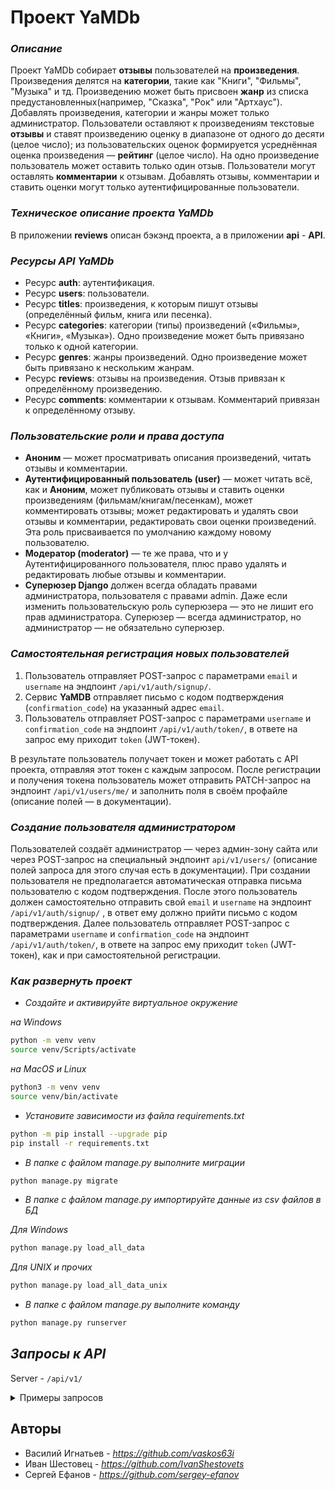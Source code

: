 # **Проект YaMDb**
### ***Описание***

Проект YaMDb собирает **отзывы** пользователей на **произведения**.
Произведения делятся на **категории**, такие как "Книги", "Фильмы", "Музыка" и тд.
Произведению может быть присвоен **жанр** из списка предустановленных(например, "Сказка", "Рок" или "Артхаус").
Добавлять произведения, категории и жанры может только администратор.
Пользователи оставляют к произведениям текстовые **отзывы** и ставят произведению оценку в диапазоне от одного до десяти (целое число); из пользовательских оценок формируется усреднённая оценка произведения — **рейтинг** (целое число). На одно произведение пользователь может оставить только один отзыв.
Пользователи могут оставлять **комментарии** к отзывам.
Добавлять отзывы, комментарии и ставить оценки могут только аутентифицированные пользователи.

### ***Техническое описание проекта YaMDb***

В приложении **reviews** описан бэкэнд проекта, а в приложении **api** - **API**.
### _Ресурсы API YaMDb_
- Ресурс **auth**: аутентификация.
- Ресурс **users**: пользователи.
- Ресурс **titles**: произведения, к которым пишут отзывы (определённый фильм, книга или песенка).
- Ресурс **categories**: категории (типы) произведений («Фильмы», «Книги», «Музыка»). Одно произведение может быть привязано только к одной категории.
- Ресурс **genres**: жанры произведений. Одно произведение может быть привязано к нескольким жанрам.
- Ресурс **reviews**: отзывы на произведения. Отзыв привязан к определённому произведению.
- Ресурс **comments**: комментарии к отзывам. Комментарий привязан к определённому отзыву.

### _Пользовательские роли и права доступа_
- **Аноним** — может просматривать описания произведений, читать отзывы и комментарии.
- **Аутентифицированный пользователь (user)** — может читать всё, как и **Аноним**, может публиковать отзывы и ставить оценки произведениям (фильмам/книгам/песенкам), может комментировать отзывы; может редактировать и удалять свои отзывы и комментарии, редактировать свои оценки произведений. Эта роль присваивается по умолчанию каждому новому пользователю.
- **Модератор (moderator)** — те же права, что и у Аутентифицированного пользователя, плюс право удалять и редактировать любые отзывы и комментарии.
- **Суперюзер Django** должен всегда обладать правами администратора, пользователя с правами admin. Даже если изменить пользовательскую роль суперюзера — это не лишит его прав администратора. Суперюзер — всегда администратор, но администратор — не обязательно суперюзер.

### _Самостоятельная регистрация новых пользователей_
1. Пользователь отправляет POST-запрос с параметрами `email` и `username` на эндпоинт `/api/v1/auth/signup/`.
2. Сервис **YaMDB** отправляет письмо с кодом подтверждения (`confirmation_code`) на указанный адрес `email`.
3. Пользователь отправляет POST-запрос с параметрами `username` и `confirmation_code` на эндпоинт `/api/v1/auth/token/`, в ответе на запрос ему приходит `token` (JWT-токен).

В результате пользователь получает токен и может работать с API проекта, отправляя этот токен с каждым запросом. 
После регистрации и получения токена пользователь может отправить PATCH-запрос на эндпоинт `/api/v1/users/me/` и заполнить поля в своём профайле (описание полей — в документации).

### _Создание пользователя администратором_
Пользователей создаёт администратор — через админ-зону сайта или через POST-запрос на специальный эндпоинт `api/v1/users/` (описание полей запроса для этого случая есть в документации). При создании пользователя не предполагается автоматическая отправка письма пользователю с кодом подтверждения.
После этого пользователь должен самостоятельно отправить свой `email` и `username` на эндпоинт `/api/v1/auth/signup/` , в ответ ему должно прийти письмо с кодом подтверждения.
Далее пользователь отправляет POST-запрос с параметрами `username` и `confirmation_code` на эндпоинт `/api/v1/auth/token/`, в ответе на запрос ему приходит `token` (JWT-токен), как и при самостоятельной регистрации.

### _Как развернуть проект_
- _Создайте и активируйте виртуальное окружение_

_на Windows_
```sh
python -m venv venv
source venv/Scripts/activate
```
_на MacOS и Linux_
```sh
python3 -m venv venv
source venv/bin/activate
```

- _Установите зависимости из файла requirements.txt_
```sh
python -m pip install --upgrade pip
pip install -r requirements.txt
```
- _В папке с файлом manage.py выполните миграции_
```sh
python manage.py migrate
```
- _В папке с файлом manage.py импортируйте данные из csv файлов в БД_

_Для Windows_
```sh
python manage.py load_all_data
```

_Для UNIX и прочих_
```sh
python manage.py load_all_data_unix
```

- _В папке с файлом manage.py выполните команду_
```sh
python manage.py runserver
```
## ***Запросы к API***
Server - `/api/v1/`

<details>
  <summary>Примеры запросов</summary>

### _AUTH - Регистрация пользователей и выдача токенов_
## `POST` _/auth/signup/_
_Получить код подтверждения на переданный **email**. Права доступа: **Доступно без токена**. Использовать имя 'me' в качестве **username** запрещено. Поля **email** и **username** должны быть уникальными._

_Request body_
```json
{
  "email": "user@example.com",
  "username": "e4H4rj501Kuqu9I.f17-7YjGt_+K0r8Dg1rXzKQPBHHUVzTB83o6@fuBmk1Uo-tpOsr@ANdKAF112MjIGCMJuItetyz0PXzMnz"
}
```

_Responses_
**Code 200** - Удачное выполнение запроса
```json
{
  "email": "string",
  "username": "string"
}
```
**Code 400** - Отсутствует обязательное поле или оно некорректно
```json
{
  "field_name": [
    "string"
  ]
}
```

## `POST` _/auth/token/_
_Получение JWT-токена в обмен на username и confirmation code. Права доступа: **Доступно без токена**._

_Request body_
```json
{
  "username": "@KfcEZR7f92x-Pz09b+ahiKKLwWtpR+36w6FehP74i0vBO9qh@W2cIxYRpar7ocYrduYA3cveAXz",
  "confirmation_code": "string"
}
```

_Responses_
**Code 200** - Удачное выполнение запроса
```json
{
  "token": "string"
}
```
**Code 400** - Отсутствует обязательное поле или оно некорректно
```json
{
  "field_name": [
    "string"
  ]
}
```

### _CATEGORIES - Категории (типы) произведений_

## `GET` _/categories/_
_Получить список всех категорий Права доступа: **Доступно без токена**._

***Parametrs***
**search** - Поиск по названию категории

_Responses_
**Code 200** - Удачное выполнение запроса
```json
{
  "count": 0,
  "next": "string",
  "previous": "string",
  "results": [
    {
      "name": "string",
      "slug": "qJEXafTmx3ZipFKgTsn6MAU-r8UuYP"
    }
  ]
}
```

### `POST` _/categories/_
_Создать категорию. Права доступа: **Администратор**. Поле `slug` каждой категории должно быть уникальным._

_Request body_
```json
{
  "name": "string",
  "slug": "xhWkopY49yINmPF18mqQ7jZirDfNYEZ1_ix0Ststyq6_JNDEvr"
}
```

_Responses_
**Code 201** - Удачное выполнение запроса
```json
{
  "name": "string",
  "slug": "string"
}
```
**Code 400** - Отсутствует обязательное поле или оно некорректно
```json
{
  "field_name": [
    "string"
  ]
}
```
**Code 401** - Необходим JWT-токен
**Code 403** - Нет прав доступа

### `DELETE` _/categories/{slug}/_
_Удалить категорию. Права доступа: **Администратор**._

***Parametrs***
**slug** - slug категории

_Responses_
**Code 204** - Удачное выполнение запроса
**Code 401** - Необходим JWT-токен
**Code 403** - Нет прав доступа
**Code 404** - Категория не найдена

### _GENRES - Категории жанров_

## `GET` _/genres/_
_Получить список всех жанров. Права доступа: **Доступно без токена**._

***Parametrs***
**search** - Поиск по названию жанра

_Responses_
**Code 200** - Удачное выполнение запроса
```json
{
  "count": 0,
  "next": "string",
  "previous": "string",
  "results": [
    {
      "name": "string",
      "slug": "X0RkpUiB"
    }
  ]
}
```

### `POST` _/genres/_
_Добавить жанр. Права доступа: **Администратор**. Поле `slug` каждого жанра должно быть уникальным._

_Request body_
```json
{
  "name": "string",
  "slug": "3oro4GP3fyN3f3RU3-tGqOR2tW7joL10X3oGp_YuIFxzECqTbS"
}
```

_Responses_
**Code 201** - Удачное выполнение запроса
```json
{
  "name": "string",
  "slug": "string"
}
```
**Code 400** - Отсутствует обязательное поле или оно некорректно
```json
{
  "field_name": [
    "string"
  ]
}
```
**Code 401** - Необходим JWT-токен
**Code 403** - Нет прав доступа

### `DELETE` _/genres/{slug}/_
_Удалить жанр. Права доступа: **Администратор**._

***Parametrs***
**slug** - slug жанра

_Responses_
**Code 204** - Удачное выполнение запроса
**Code 401** - Необходим JWT-токен
**Code 403** - Нет прав доступа
**Code 404** - Категория не найдена

### _TITLES - Произведения, к которым пишут отзывы (определённый фильм, книга или песенка)._

## `GET` _/titles/_
_Получить список всех объектов. Права доступа: **Доступно без токена**._

***Parametrs***
**search** - Поиск по названию категории
**category** - фильтрует по полю slug категории
**genre** - фильтрует по полю slug жанра
**name** - фильтрует по названию произведения
**year** - фильтрует по году

_Responses_
**Code 200** - Удачное выполнение запроса
```json
{
  "count": 0,
  "next": "string",
  "previous": "string",
  "results": [
    {
      "id": 0,
      "name": "string",
      "year": 0,
      "rating": 0,
      "description": "string",
      "genre": [
        {
          "name": "string",
          "slug": "-kiqz3iIxdQwckzpgVhhl-13bbwAh7_ftXElCGkHAUWUomw8e"
        }
      ],
      "category": {
        "name": "string",
        "slug": "RPK4cmvSP1qBpPyZOr84bqO8M2f-GlRltz10KcYo28qgNlRulq"
      }
    }
  ]
```

### `POST` _/titles/_
_Добавить новое произведение. Права доступа: **Администратор**. Нельзя добавлять произведения, которые еще не вышли (год выпуска не может быть больше текущего). При добавлении нового произведения требуется указать уже существующие категорию и жанр._

_Request body_
```json
{
  "name": "string",
  "year": 0,
  "description": "string",
  "genre": [
    "string"
  ],
  "category": "string"
}
```

_Responses_
**Code 201** - Удачное выполнение запроса
```json
{
  "id": 0,
  "name": "string",
  "year": 0,
  "rating": 0,
  "description": "string",
  "genre": [
    {
      "name": "string",
      "slug": "l-fPe2ze0AKA7WXUkctVjKPxDb8AC4JLyb33QEFZIzwN5jNnnG"
    }
  ],
  "category": {
    "name": "string",
    "slug": "8Z_H6ZLzC1iHiPhS0ga3dQkYxO93Vj3RwLrVqDrYJD44R6Otmt"
  }
}
```
**Code 400** - Отсутствует обязательное поле или оно некорректно
```json
{
  "field_name": [
    "string"
  ]
}
```
**Code 401** - Необходим JWT-токен
**Code 403** - Нет прав доступа

### `GET` _/titles/{titles_id}/_
_Информация о произведении. Права доступа: **Доступно без токена**._

***Parametrs***
**titles_id** - ID объекта

_Responses_
**Code 200** - Удачное выполнение запроса
```json
{
  "id": 0,
  "name": "string",
  "year": 0,
  "rating": 0,
  "description": "string",
  "genre": [
    {
      "name": "string",
      "slug": "TvZnR42uvfpjcu83rCmfOTqkGcTW4wn"
    }
  ],
  "category": {
    "name": "string",
    "slug": "cEG7qT8iF1cdFeX"
  }
}
```
**Code 404** - Объект не найден

### `PATCH` _/titles/{titles_id}/_
_Обновить информацию о произведении. Права доступа: **Администратор**._

***Parametrs***
**titles_id** - ID объекта

_Request body_
```json
{
  "name": "string",
  "year": 0,
  "description": "string",
  "genre": [
    "string"
  ],
  "category": "string"
}
```
_Responses_
**Code 200** - Удачное выполнение запроса
```json
{
  "id": 0,
  "name": "string",
  "year": 0,
  "rating": 0,
  "description": "string",
  "genre": [
    {
      "name": "string",
      "slug": "FteB2S8Zad6Qv1"
    }
  ],
  "category": {
    "name": "string",
    "slug": "y4X-EqJYzAIozhLB9"
  }
}
```
**Code 400** - Отсутствует обязательное поле или оно некорректно
```json
{
  "field_name": [
    "string"
  ]
}
```
**Code 401** - Необходим JWT-токен
**Code 403** - Нет прав доступа
**Code 404** - Категория не найдена

### `DELETE` _/titles/{titles_id}/_
_Удалить произведение. Права доступа: **Администратор**._

***Parametrs***
**titles_id** - ID объекта

_Responses_
**Code 204** - Удачное выполнение запроса
**Code 401** - Необходим JWT-токен
**Code 403** - Нет прав доступа
**Code 404** - Произведение не найдено

### _REVIEWS - Отзывы._

## `GET` _/titles/{title_id}/reviews/_
_Получить список всех отзывов. Права доступа: **Доступно без токена**._

***Parametrs***
**title_id ** - ID произведения

_Responses_
**Code 200** - Удачное выполнение запроса
```json
{
  "count": 0,
  "next": "string",
  "previous": "string",
  "results": [
    {
      "id": 0,
      "text": "string",
      "author": "string",
      "score": 10,
      "pub_date": "2023-01-05T18:33:46.054Z"
    }
  ]
}
```
**Code 404** - Произведение не найдено

### `POST` _/titles/{title_id}/reviews/_
_Добавить новый отзыв. Пользователь может оставить только один отзыв на произведение. Права доступа: **Аутентифицированные пользователи**._

***Parametrs***
**title_id ** - ID произведения

_Request body_
```json
{
  "text": "string",
  "score": 10
}
```

_Responses_
**Code 201** - Удачное выполнение запроса
```json
{
  "id": 0,
  "text": "string",
  "author": "string",
  "score": 10,
  "pub_date": "2023-01-05T18:36:02.662Z"
}
```
**Code 400** - Отсутствует обязательное поле или оно некорректно
```json
{
  "field_name": [
    "string"
  ]
}
```
**Code 401** - Необходим JWT-токен
**Code 403** - Нет прав доступа

### `GET` _/titles/{titles_id}/reviews/{review_id}/_
_Получить отзыв по id для указанного произведения. Права доступа: **Доступно без токена**._

***Parametrs***
**titles_id** - ID произведения
**review_id** - ID отзыва

_Responses_
**Code 200** - Удачное выполнение запроса
```json
{
  "id": 0,
  "text": "string",
  "author": "string",
  "score": 10,
  "pub_date": "2023-01-05T18:38:02.632Z"
}
```
**Code 404** - Произведение или отзыв не найден

### `PATCH` _/titles/{titles_id}/reviews/{review_id}/_
_Частично обновить отзыв по id. Права доступа: **Автор отзыва, модератор или администратор**._

***Parametrs***
**titles_id** - ID произведения
**review_id** - ID отзыва

_Request body_
```json
{
  "text": "string",
  "score": 10
}
```
_Responses_
**Code 200** - Удачное выполнение запроса
```json
{
  "id": 0,
  "text": "string",
  "author": "string",
  "score": 10,
  "pub_date": "2023-01-05T18:41:41.171Z"
}
```

**Code 400** - Отсутствует обязательное поле или оно некорректно
```json
{
  "field_name": [
    "string"
  ]
}
```
**Code 401** - Необходим JWT-токен
**Code 403** - Нет прав доступа
**Code 404** - Не найдено произведение или отзыв

### `DELETE` _/titles/{titles_id}/reviews/{review_id}/_
_Удалить отзыв по id. Права доступа: **Автор отзыва, модератор или администратор**._

***Parametrs***
**titles_id** - ID произведения
**review_id** - ID отзыва

_Responses_
**Code 204** - Удачное выполнение запроса
**Code 401** - Необходим JWT-токен
**Code 403** - Нет прав доступа
**Code 404** - Не найдено произведение или отзыв

### _COMMENTS - Комментарии к отзывам._

## `GET` _/titles/{title_id}/reviews/{review_id}/_
_Получить список всех комментариев к отзыву по id. Права доступа: **Доступно без токена**._

***Parametrs***
**title_id** - ID произведения
**review_id** - ID отзыва

_Responses_
**Code 200** - Удачное выполнение запроса
```json
{
  "count": 0,
  "next": "string",
  "previous": "string",
  "results": [
    {
      "id": 0,
      "text": "string",
      "author": "string",
      "pub_date": "2023-01-05T18:50:42.124Z"
    }
  ]
}
```
**Code 404** - Не найдено произведение или отзыв

### `POST` _/titles/{title_id}/reviews/{review_id}/comments/_
_Добавить новый комментарий для отзыва. Права доступа: **Аутентифицированные пользователи**._

***Parametrs***
**title_id** - ID произведения
**review_id** - ID отзыва

_Request body_
```json
{
  "text": "string"
}
```

_Responses_
**Code 201** - Удачное выполнение запроса
```json
{
  "id": 0,
  "text": "string",
  "author": "string",
  "pub_date": "2023-01-05T18:51:51.801Z"
}
```
**Code 400** - Отсутствует обязательное поле или оно некорректно
```json
{
  "field_name": [
    "string"
  ]
}
```
**Code 401** - Необходим JWT-токен
**Code 404** - Не найдено произведение, отзыв или комментарий

### `GET` _/titles/{titles_id}/reviews/{review_id}/comments/{comments_id}/_
_Получить комментарий для отзыва по id. Права доступа: **Доступно без токена**._

***Parametrs***
**titles_id** - ID произведения
**review_id** - ID отзыва
**comments_id** - ID комментария

_Responses_
**Code 200** - Удачное выполнение запроса
```json
{
  "id": 0,
  "text": "string",
  "author": "string",
  "pub_date": "2023-01-05T18:53:34.785Z"
}
```
**Code 404** - Не найдено произведение, отзыв или комментарий

### `PATCH` _/titles/{titles_id}/reviews/{review_id}/comments/{comments_id}/_
_Частично обновить комментарий к отзыву по id. Права доступа: **Автор отзыва, модератор или администратор**._

***Parametrs***
**titles_id** - ID произведения
**review_id** - ID отзыва
**comments_id** - ID комментария

_Request body_
```json
{
  "text": "string"
}
```
_Responses_
**Code 200** - Удачное выполнение запроса
```json
{
  "id": 0,
  "text": "string",
  "author": "string",
  "pub_date": "2023-01-05T18:54:45.327Z"
}
```

**Code 400** - Отсутствует обязательное поле или оно некорректно
```json
{
  "field_name": [
    "string"
  ]
}
```
**Code 401** - Необходим JWT-токен
**Code 403** - Нет прав доступа
**Code 404** - Не найдено произведение, отзыв или комментарий

### `DELETE` _/titles/{titles_id}/reviews/{review_id}/comments/{comments_id}/_
_Удалить комментарий к отзыву по id. Права доступа: **Автор отзыва, модератор или администратор**._

***Parametrs***
**titles_id** - ID произведения
**review_id** - ID отзыва
**comments_id** - ID комментария

_Responses_
**Code 204** - Удачное выполнение запроса
**Code 401** - Необходим JWT-токен
**Code 403** - Нет прав доступа
**Code 404** - Не найдено произведение, отзыв или комментарий

### _USERS - Пользователи._

## `GET` _/users/_
_Получить список всех пользователей. Права доступа: **Администратор**._

***Parametrs***
**search ** - Поиск по имени пользователя (username)

_Responses_
**Code 200** - Удачное выполнение запроса
```json
{
  "count": 0,
  "next": "string",
  "previous": "string",
  "results": [
    {
      "username": "LmDzoedIUy1yHi.@BwjBE+EDfJ.VsGyQQ7QedNC6oBs0W3QY9x62uMls+37G2NJwCOL4WiSE+_sw7oOjQ5kzyv2z71EID0Woz",
      "email": "user@example.com",
      "first_name": "string",
      "last_name": "string",
      "bio": "string",
      "role": "user"
    }
  ]
}
```
**Code 401** - Необходим JWT-токен

## `POST` _/users/_
_Добавить нового пользователя. Права доступа: **Администратор**. Поля `email` и `username` должны быть уникальными._

_Request body_
```json
{
  "username": "Wbvbz6yGeRS70ktl+CTwXG+79rKmk.D06vAM.ANlHhOAhd8IQkrcz",
  "email": "user@example.com",
  "first_name": "string",
  "last_name": "string",
  "bio": "string",
  "role": "user"
}
```
_Responses_
**Code 201** - Удачное выполнение запроса
```json
{
  "username": "n8JnWSSo1T4.hucMsrp6sLjLX8sJPcAM8RIqTQ8zT@9.gM+9RFfhfMnjmNp+ob8+mi_ycUjRoz@N+z",
  "email": "user@example.com",
  "first_name": "string",
  "last_name": "string",
  "bio": "string",
  "role": "user"
}
```
**Code 400** - Отсутствует обязательное поле или оно некорректно
```json
{
  "field_name": [
    "string"
  ]
}
```
**Code 401** - Необходим JWT-токен
**Code 403** - Нет прав доступа

## `GET` _/users/{username}/_
_Получить пользователя по username. Права доступа: **Администратор**._

***Parametrs***
**username** - Username пользователя

_Responses_
**Code 200** - Удачное выполнение запроса
```json
{
  "username": "1ZRk.eycY63m_4VRcfJGX_NhcMiIz",
  "email": "user@example.com",
  "first_name": "string",
  "last_name": "string",
  "bio": "string",
  "role": "user"
}
```
**Code 401** - Необходим JWT-токен
**Code 403** - Нет прав доступа
**Code 404** - Пользователь не найден

## `POST` _/users/{username}/_
_Изменить данные пользователя по username. Права доступа: **Администратор**. Поля `email` и `username` должны быть уникальными._

***Parametrs***
**username** - Username пользователя

_Request body_
```json
{
  "username": "_6@vCvFi_sJOJB-PN@wW.gVdaGWW7p4ueOZ7B@nMgURcNgyHmTz",
  "email": "user@example.com",
  "first_name": "string",
  "last_name": "string",
  "bio": "string",
  "role": "user"
}
```
_Responses_
**Code 200** - Удачное выполнение запроса
```json
{
  "username": "n8JnWSSo1T4.hucMsrp6sLjLX8sJPcAM8RIqTQ8zT@9.gM+9RFfhfMnjmNp+ob8+mi_ycUjRoz@N+z",
  "email": "user@example.com",
  "first_name": "string",
  "last_name": "string",
  "bio": "string",
  "role": "user"
}
```
**Code 400** - Отсутствует обязательное поле или оно некорректно
```json
{
  "field_name": [
    "string"
  ]
}
```
**Code 401** - Необходим JWT-токен
**Code 403** - Нет прав доступа
**Code 404** - Пользователь не найден

## `DELETE` _/users/{username}/_
_Удалить пользователя по username. Права доступа: **Администратор**._

***Parametrs***
**username** - Username пользователя

_Responses_
**Code 204** - Удачное выполнение запроса
**Code 401** - Необходим JWT-токен
**Code 403** - Нет прав доступа
**Code 404** - Произведение не найдено

## `GET` _/users/me/_
_Получить данные своей учетной записи Права доступа: **Любой авторизованный пользователь**_

_Responses_
**Code 200** - Удачное выполнение запроса
```json
{
  "username": "n8JnWSSo1T4.hucMsrp6sLjLX8sJPcAM8RIqTQ8zT@9.gM+9RFfhfMnjmNp+ob8+mi_ycUjRoz@N+z",
  "email": "user@example.com",
  "first_name": "string",
  "last_name": "string",
  "bio": "string",
  "role": "user"
}
```

## `PATCH` _/users/me/_
_Изменить данные своей учетной записи Права доступа: **Любой авторизованный пользователь**. Поля `email` и `username` должны быть уникальными._

_Request body_
```json
{
  "username": "Vbz",
  "email": "user@example.com",
  "first_name": "string",
  "last_name": "string",
  "bio": "string"
}
```

_Responses_
**Code 200** - Удачное выполнение запроса
```json
{
  "username": "n8JnWSSo1T4.hucMsrp6sLjLX8sJPcAM8RIqTQ8zT@9.gM+9RFfhfMnjmNp+ob8+mi_ycUjRoz@N+z",
  "email": "user@example.com",
  "first_name": "string",
  "last_name": "string",
  "bio": "string",
  "role": "user"
}
```
**Code 400** - Отсутствует обязательное поле или оно некорректно
```json
{
  "field_name": [
    "string"
  ]
}
```

</details>

## Авторы
- Василий Игнатьев - _https://github.com/vaskos63i_
- Иван Шестовец - _https://github.com/IvanShestovets_
- Сергей Ефанов - _https://github.com/sergey-efanov_